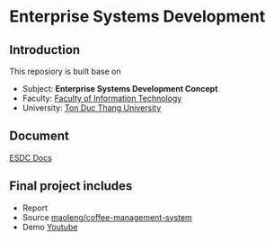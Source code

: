 # Enterprise Systems Development

## Introduction
This reposiory is built base on

- Subject: **Enterprise Systems Development Concept** 
- Faculty: [Faculty of Information Technology](https://it.tdtu.edu.vn/)
- University: [Ton Duc Thang University](https://tdtu.edu.vn/)

## Document
[ESDC Docs](https://drive.google.com/drive/folders/1X1WoH_YsSjyoM5teEHwGpO3T4mj9SHsu?usp=sharing)

## Final project includes
  - Report
  - Source [maoleng/coffee-management-system](https://github.com/maoleng/coffee-management-system)
  - Demo [Youtube](https://youtu.be/0bYT19V64Ig)
